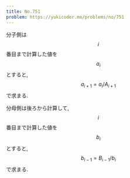 ```yaml
---
title: No.751
problem: https://yukicoder.me/problems/no/751
---
```

分子側は $$ i $$ 番目まで計算した値を $$ a_i $$ とすると, $$ a_{i+1} = a_i / A_{i+1} $$ で求まる.

分母側は後ろから計算して, $$ i $$ 番目まで計算した値を $$ b_i $$ とすると, $$ b_{i-1} = B_{i-1} / b_i $$ で求まる.

